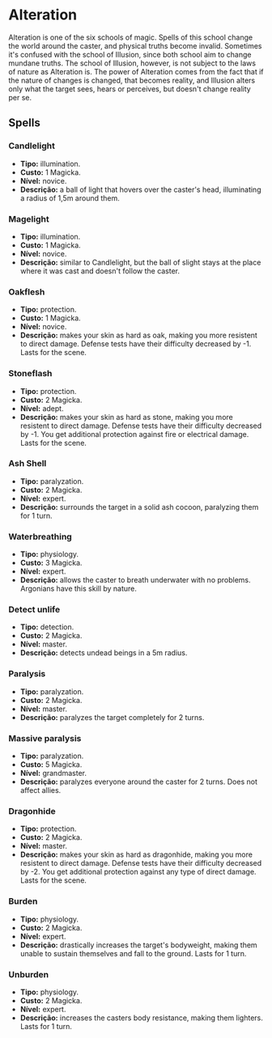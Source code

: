 # Alteration

Alteration is one of the six schools of magic. Spells of this school change the world around the caster, and physical truths become invalid. Sometimes it's confused with the school of Illusion, since both school aim to change mundane truths. The school of Illusion, however, is not subject to the laws of nature as Alteration is. The power of Alteration comes from the fact that if the nature of changes is changed, that becomes reality, and Illusion alters only what the target sees, hears or perceives, but doesn't change reality per se.

## Spells
### Candlelight
* **Tipo:** illumination.
* **Custo:** 1 Magicka.
* **Nível:** novice.
* **Descrição:** a ball of light that hovers over the caster's head, illuminating a radius of 1,5m around them.

### Magelight
* **Tipo:** illumination.
* **Custo:** 1 Magicka.
* **Nível:** novice.
* **Descrição:** similar to Candlelight, but the ball of slight stays at the place where it was cast and doesn't follow the caster.

### Oakflesh
* **Tipo:** protection.
* **Custo:** 1 Magicka.
* **Nível:** novice.
* **Descrição:** makes your skin as hard as oak, making you more resistent to direct damage. Defense tests have their difficulty decreased by -1. Lasts for the scene.

### Stoneflash
* **Tipo:** protection.
* **Custo:** 2 Magicka.
* **Nível:** adept.
* **Descrição:** makes your skin as hard as stone, making you more resistent to direct damage. Defense tests have their difficulty decreased by -1. You get additional protection against fire or electrical damage. Lasts for the scene.

### Ash Shell
* **Tipo:** paralyzation.
* **Custo:** 2 Magicka.
* **Nível:** expert.
* **Descrição:** surrounds the target in a solid ash cocoon, paralyzing them for 1 turn.

### Waterbreathing
* **Tipo:** physiology.
* **Custo:** 3 Magicka.
* **Nível:** expert.
* **Descrição:** allows the caster to breath underwater with no problems. Argonians have this skill by nature.

### Detect unlife
* **Tipo:** detection.
* **Custo:** 2 Magicka.
* **Nível:** master.
* **Descrição:** detects undead beings in a 5m radius.

### Paralysis
* **Tipo:** paralyzation.
* **Custo:** 2 Magicka.
* **Nível:** master.
* **Descrição:** paralyzes the target completely for 2 turns.

### Massive paralysis
* **Tipo:** paralyzation.
* **Custo:** 5 Magicka.
* **Nível:** grandmaster.
* **Descrição:** paralyzes everyone around the caster for 2 turns. Does not affect allies.

### Dragonhide
* **Tipo:** protection.
* **Custo:** 2 Magicka.
* **Nível:** master.
* **Descrição:** makes your skin as hard as dragonhide, making you more resistent to direct damage. Defense tests have their difficulty decreased by -2. You get additional protection against any type of direct damage. Lasts for the scene.

### Burden
* **Tipo:** physiology.
* **Custo:** 2 Magicka.
* **Nível:** expert.
* **Descrição:** drastically increases the target's bodyweight, making them unable to sustain themselves and fall to the ground. Lasts for 1 turn.

### Unburden
* **Tipo:** physiology.
* **Custo:** 2 Magicka.
* **Nível:** expert.
* **Descrição:** increases the casters body resistance, making them lighters. Lasts for 1 turn.